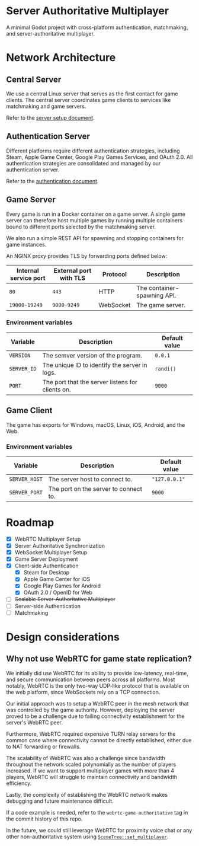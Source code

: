 # Server Authoritative Multiplayer

A minimal Godot project with cross-platform authentication, matchmaking, and server-authoritative multiplayer.

# Network Architecture

## Central Server

We use a central Linux server that serves as the first contact for game clients. The central server coordinates game clients to services like matchmaking and game servers.

Refer to the [server setup document](server/README.md).

## Authentication Server

Different platforms require different authentication strategies, including Steam, Apple Game Center, Google Play Games Services, and OAuth 2.0. All authentication strategies are consolidated and managed by our authentication server.

Refer to the [authentication document](project/authentication/README.md).

## Game Server

Every game is run in a Docker container on a game server. A single game server can therefore host multiple games by running multiple containers bound to different ports selected by the matchmaking server.

We also run a simple REST API for spawning and stopping containers for game instances.

An NGINX proxy provides TLS by forwarding ports defined below:

| Internal service port | External port with TLS | Protocol  | Description                 |
| --------------------- | ---------------------- | --------- | --------------------------- |
| `80`                  | `443`                  | HTTP      | The container-spawning API. |
| `19000-19249`         | `9000-9249`            | WebSocket | The game server.            |

### Environment variables

| Variable    | Description                                      | Default value |
| ----------- | ------------------------------------------------ | ------------- |
| `VERSION`   | The semver version of the program.               | `0.0.1`       |
| `SERVER_ID` | The unique ID to identify the server in logs.    | `randi()`     |
| `PORT`      | The port that the server listens for clients on. | `9000`        |

## Game Client

The game has exports for Windows, macOS, Linux, iOS, Android, and the Web.

### Environment variables

| Variable      | Description                           | Default value |
| ------------- | ------------------------------------- | ------------- |
| `SERVER_HOST` | The server host to connect to.        | `"127.0.0.1"` |
| `SERVER_PORT` | The port on the server to connect to. | `9000`        |

# Roadmap

- [x] WebRTC Multiplayer Setup
- [x] Server Authoritative Synchronization
- [x] WebSocket Multiplayer Setup
- [x] Game Server Deployment
- [x] Client-side Authentication
  - [x] Steam for Desktop
  - [x] Apple Game Center for iOS
  - [x] Google Play Games for Android
  - [x] OAuth 2.0 / OpenID for Web
- [ ] ~~Scalable Server-Authoritative Multiplayer~~
- [ ] Server-side Authentication
- [ ] Matchmaking

# Design considerations

## Why not use WebRTC for game state replication?

We initially did use WebRTC for its ability to provide low-latency, real-time, and secure communication between peers across all platforms. Most notably, WebRTC is the only two-way UDP-like protocol that is available on the web platform, since WebSockets rely on a TCP connection.

Our initial approach was to setup a WebRTC peer in the mesh network that was controlled by the game authority. However, deploying the server proved to be a challenge due to failing connectivity establishment for the server's WebRTC peer.

Furthermore, WebRTC required expensive TURN relay servers for the common case where connectivity cannot be directly established, either due to NAT forwarding or firewalls.

The scalability of WebRTC was also a challenge since bandwidth throughout the network scaled polynomially as the number of players increased. If we want to support multiplayer games with more than 4 players, WebRTC will struggle to maintain connectivity and bandwidth efficiency.

Lastly, the complexity of establishing the WebRTC network makes debugging and future maintenance difficult.

If a code example is needed, refer to the `webrtc-game-authoritative` tag in the commit history of this repo.

In the future, we could still leverage WebRTC for proximity voice chat or any other non-authoritative system using [`SceneTree::set_multiplayer`](https://docs.godotengine.org/en/stable/classes/class_scenetree.html#class-scenetree-method-set-multiplayer).
